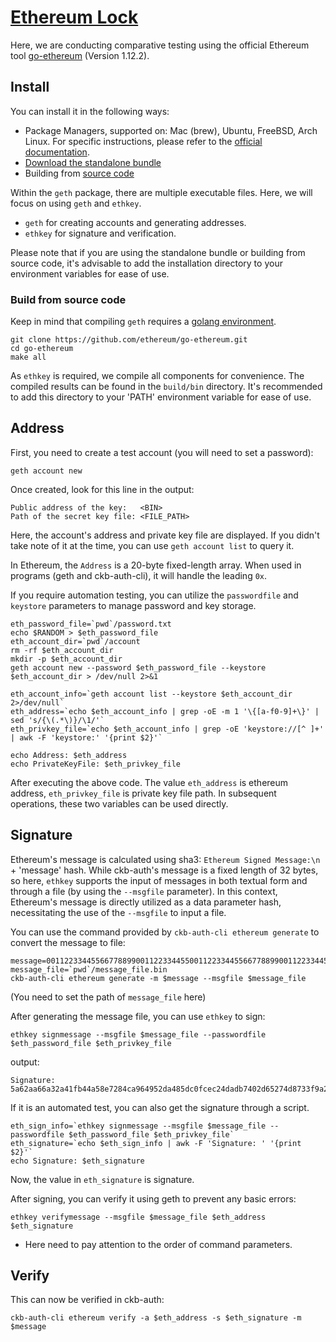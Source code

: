 # [Ethereum Lock](../README.md)

Here, we are conducting comparative testing using the official Ethereum tool [go-ethereum](https://geth.ethereum.org/) (Version 1.12.2).

## Install
You can install it in the following ways:

* Package Managers, supported on: Mac (brew), Ubuntu, FreeBSD, Arch Linux. For specific instructions, please refer to the [official documentation](https://geth.ethereum.org/docs/getting-started/installing-geth).
* [Download the standalone bundle](https://geth.ethereum.org/downloads)
* Building from [source code](https://github.com/ethereum/go-ethereum)

Within the `geth` package, there are multiple executable files. Here, we will focus on using `geth` and `ethkey`.

* `geth` for creating accounts and generating addresses.
* `ethkey` for signature and verification.

Please note that if you are using the standalone bundle or building from source code, it's advisable to add the installation directory to your environment variables for ease of use.

### Build from source code
Keep in mind that compiling `geth` requires a [golang environment](https://go.dev/doc/install).

```
git clone https://github.com/ethereum/go-ethereum.git
cd go-ethereum
make all
```

As `ethkey` is required, we compile all components for convenience. The compiled results can be found in the `build/bin` directory. It's recommended to add this directory to your 'PATH' environment variable for ease of use.

## Address
First, you need to create a test account (you will need to set a password):
```shell
geth account new
```

Once created, look for this line in the output:
```
Public address of the key:   <BIN>
Path of the secret key file: <FILE_PATH>
```

Here, the account's address and private key file are displayed. If you didn't take note of it at the time, you can use `geth account list` to query it.

In Ethereum, the `Address` is a 20-byte fixed-length array. When used in programs (geth and ckb-auth-cli), it will handle the leading `0x`.

If you require automation testing, you can utilize the `passwordfile` and `keystore` parameters to manage password and key storage.

```shell
eth_password_file=`pwd`/password.txt
echo $RANDOM > $eth_password_file
eth_account_dir=`pwd`/account
rm -rf $eth_account_dir
mkdir -p $eth_account_dir
geth account new --password $eth_password_file --keystore $eth_account_dir > /dev/null 2>&1

eth_account_info=`geth account list --keystore $eth_account_dir 2>/dev/null`
eth_address=`echo $eth_account_info | grep -oE -m 1 '\{[a-f0-9]+\}' | sed 's/{\(.*\)}/\1/'`
eth_privkey_file=`echo $eth_account_info | grep -oE 'keystore://[^ ]+' | awk -F 'keystore:' '{print $2}'`

echo Address: $eth_address
echo PrivateKeyFile: $eth_privkey_file
```

After executing the above code. The value `eth_address` is ethereum address, `eth_privkey_file` is private key file path. In subsequent operations, these two variables can be used directly.

## Signature

Ethereum's message is calculated using sha3: `Ethereum Signed Message:\n` + 'message' hash. While ckb-auth's message is a fixed length of 32 bytes, so here, `ethkey` supports the input of messages in both textual form and through a file (by using the `--msgfile` parameter). In this context, Ethereum's message is directly utilized as a data parameter hash, necessitating the use of the `--msgfile` to input a file.

You can use the command provided by `ckb-auth-cli ethereum generate` to convert the message to file:
```shell
message=0011223344556677889900112233445500112233445566778899001122334455
message_file=`pwd`/message_file.bin
ckb-auth-cli ethereum generate -m $message --msgfile $message_file
```
(You need to set the path of `message_file` here)

After generating the message file, you can use `ethkey` to sign:
```shell
ethkey signmessage --msgfile $message_file --passwordfile $eth_password_file $eth_privkey_file
```
output:
```
Signature: 5a62aa66a32a41fb44a58e7284ca964952da485dc0fcec24dadb7402d65274d8733f9a2c34274c573d09743d04f25fdfb00ffee8d821a1422c7d3f4e97ce97e100
```

If it is an automated test, you can also get the signature through a script.
```shell
eth_sign_info=`ethkey signmessage --msgfile $message_file --passwordfile $eth_password_file $eth_privkey_file`
eth_signature=`echo $eth_sign_info | awk -F 'Signature: ' '{print $2}'`
echo Signature: $eth_signature
```

Now, the value in `eth_signature` is signature.

After signing, you can verify it using geth to prevent any basic errors:
```shell
ethkey verifymessage --msgfile $message_file $eth_address $eth_signature
```

* Here need to pay attention to the order of command parameters.

## Verify

This can now be verified in ckb-auth:

```shell
ckb-auth-cli ethereum verify -a $eth_address -s $eth_signature -m $message
```
